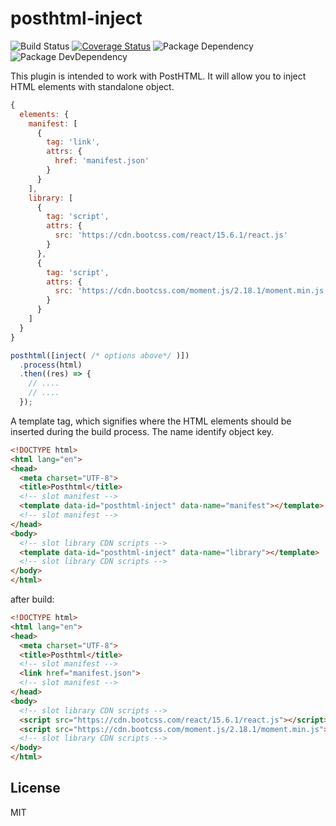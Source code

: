 # posthtml-inject
![Build Status](https://img.shields.io/travis/bornkiller/posthtml-inject/master.svg?style=flat)
[![Coverage Status](https://coveralls.io/repos/github/bornkiller/posthtml-inject/badge.svg?branch=master)](https://coveralls.io/github/bornkiller/posthtml-inject?branch=master)
![Package Dependency](https://david-dm.org/bornkiller/posthtml-inject.svg?style=flat)
![Package DevDependency](https://david-dm.org/bornkiller/posthtml-inject/dev-status.svg?style=flat)

This plugin is intended to work with PostHTML. It will allow you to inject HTML elements with standalone object.

```javascript
{
  elements: {
    manifest: [
      {
        tag: 'link',
        attrs: {
          href: 'manifest.json'
        }
      }
    ],
    library: [
      {
        tag: 'script',
        attrs: {
          src: 'https://cdn.bootcss.com/react/15.6.1/react.js'
        }
      },
      {
        tag: 'script',
        attrs: {
          src: 'https://cdn.bootcss.com/moment.js/2.18.1/moment.min.js'
        }
      }
    ]
  }
}
```

```javascript
posthtml([inject( /* options above*/ )])
  .process(html)
  .then((res) => {
    // ....
    // ....
  });
```

A template tag, which signifies where the HTML elements should be inserted during the build process. The name identify object key.

```html
<!DOCTYPE html>
<html lang="en">
<head>
  <meta charset="UTF-8">
  <title>Posthtml</title>
  <!-- slot manifest -->
  <template data-id="posthtml-inject" data-name="manifest"></template>
  <!-- slot manifest -->
</head>
<body>
  <!-- slot library CDN scripts -->
  <template data-id="posthtml-inject" data-name="library"></template>
  <!-- slot library CDN scripts -->
</body>
</html>

```

after build:

```html
<!DOCTYPE html>
<html lang="en">
<head>
  <meta charset="UTF-8">
  <title>Posthtml</title>
  <!-- slot manifest -->
  <link href="manifest.json">
  <!-- slot manifest -->
</head>
<body>
  <!-- slot library CDN scripts -->
  <script src="https://cdn.bootcss.com/react/15.6.1/react.js"></script>
  <script src="https://cdn.bootcss.com/moment.js/2.18.1/moment.min.js"></script>
  <!-- slot library CDN scripts -->
</body>
</html>
```

## License
MIT

